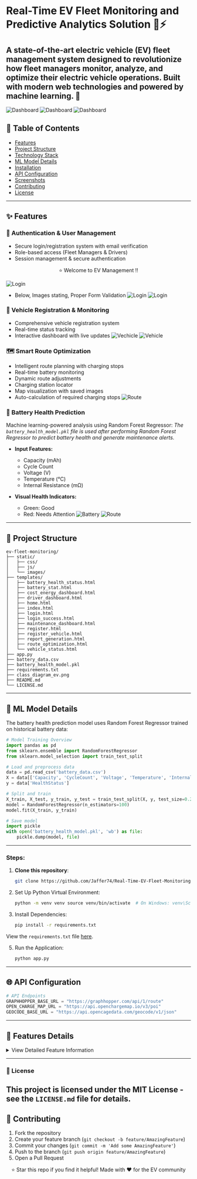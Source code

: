 # Real-Time EV Fleet Monitoring and Predictive Analytics Solution 🚗⚡

A state-of-the-art electric vehicle (EV) fleet management system designed to revolutionize how fleet managers monitor, analyze, and optimize their electric vehicle operations. Built with modern web technologies and powered by machine learning. 🌟
---
![Dashboard](static/ev_dashboard.png)
![Dashboard](static/ev_dashboard1.png)
![Dashboard](static/ev_dashboard2.png)

## 📑 Table of Contents
- [Features](#features)
- [Project Structure](#project-structure)
- [Technology Stack](#technology-stack)
- [ML Model Details](#ml-model-details)
- [Installation](#installation)
- [API Configuration](#api-configuration)
- [Screenshots](#screenshots)
- [Contributing](#contributing)
- [License](#license)

---

## ✨ Features

### 🔐 Authentication & User Management
- Secure login/registration system with email verification
- Role-based access (Fleet Managers & Drivers)
- Session management & secure authentication
<div align="center">
⭐️ Welcome to EV Management !!
</div>

![Login](static/ev_welcome.png)
- Below, Images stating, Proper Form Validation
![Login](static/ev_login.png)
![Login](static/ev_registration.png)

### 🚙 Vehicle Registration & Monitoring
- Comprehensive vehicle registration system
- Real-time status tracking
- Interactive dashboard with live updates
![Vechicle](static/ev_vehicle_reg.png)
![Vehicle](static/ev_vehicle_status.png)

### 🗺️ Smart Route Optimization
- Intelligent route planning with charging stops
- Real-time battery monitoring
- Dynamic route adjustments
- Charging station locator
- Map visualization with saved images
- Auto-calculation of required charging stops
![Route](static/ev_route.png)

### 🔋 Battery Health Prediction
Machine learning-powered analysis using Random Forest Regressor:
*The `battery_health_model.pkl` file is used after performing Random Forest Regressor to predict battery health and generate maintenance alerts.*

- **Input Features:**
  - Capacity (mAh)
  - Cycle Count
  - Voltage (V)
  - Temperature (°C)
  - Internal Resistance (mΩ)

- **Visual Health Indicators:**
  - Green: Good
  - Red: Needs Attention
  ![Battery](static/ev_battery_good.png)
  ![Route](static/ev_battery_bad.png)

---

## 📂 Project Structure
```plaintext
ev-fleet-monitoring/
├── static/
│   ├── css/
│   ├── js/
│   └── images/
├── templates/
│   ├── battery_health_status.html
│   ├── battery_stat.html
│   ├── cost_energy_dashboard.html
│   ├── driver_dashboard.html
│   ├── home.html
│   ├── index.html
│   ├── login.html
│   ├── login_success.html
│   ├── maintenance_dashboard.html
│   ├── register.html
│   ├── register_vehicle.html
│   ├── report_generation.html
│   ├── route_optimization.html
│   └── vehicle_status.html
├── app.py
├── battery_data.csv
├── battery_health_model.pkl
├── requirements.txt
├── class_diagram_ev.png
├── README.md
└── LICENSE.md
```
---

## 🤖 ML Model Details
The battery health prediction model uses Random Forest Regressor trained on historical battery data:

```python
# Model Training Overview
import pandas as pd
from sklearn.ensemble import RandomForestRegressor
from sklearn.model_selection import train_test_split

# Load and preprocess data
data = pd.read_csv('battery_data.csv')
X = data[['Capacity', 'CycleCount', 'Voltage', 'Temperature', 'InternalResistance']]
y = data['HealthStatus']

# Split and train
X_train, X_test, y_train, y_test = train_test_split(X, y, test_size=0.2)
model = RandomForestRegressor(n_estimators=100)
model.fit(X_train, y_train)

# Save model
import pickle
with open('battery_health_model.pkl', 'wb') as file:
    pickle.dump(model, file)
```
---
### Steps:
1. **Clone this repository**:
   ```bash
   git clone https://github.com/Jaffer74/Real-Time-EV-Fleet-Monitoring-and-Predictive-Analytics-Solution.git cd Real-Time-EV-Fleet-Monitoring-and-Predictive-Analytics-Solution
   ```


2. Set Up Python Virtual Environment:
    ```bash 
   python -m venv venv source venv/bin/activate  # On Windows: venv\Scripts\activate
    ```
   
3. Install Dependencies:
   ```bash
   pip install -r requirements.txt
   ```
View the `requirements.txt` file [here](https://github.com/Jaffer74/Real-Time-EV-Fleet-Monitoring-and-Predictive-Analytics-Solution/blob/main/requirements.txt).


5. Run the Application:
   ```bash
   python app.py
   ```

---
## 🌐 API Configuration

```python
# API Endpoints
GRAPHHOPPER_BASE_URL = "https://graphhopper.com/api/1/route"
OPEN_CHARGE_MAP_URL = "https://api.openchargemap.io/v3/poi"
GEOCODE_BASE_URL = "https://api.opencagedata.com/geocode/v1/json"
```
---
## 🎨 Features Details

<details>
<summary>View Detailed Feature Information</summary>

### Cost & Energy Dashboard
- Total Energy Consumption tracking
- Cost per Mile Analysis
- CO₂ Emissions Saved calculation
- Fleet Efficiency Comparison

![Cost & Energy Dashboard](static/ev_cost.png)
![Cost & Energy Dashboard](static/ev_cost.png)

### Route Optimization
- Intelligent route planning with charging stops
- Calculates how many times the vehicle should stop to reach the destination and charge based on input parameters (battery level, distance, charging station locations, etc.)
- Real-time tracking of route adjustments as battery levels change
- Charging station locator with real-time updates
- Displays dynamic routes and charging stop recommendations with images saved inside the `static` folder for visual reference

![Route Optimization](static/ev_route_map1.png)

### Driver Maintenance
- Real-time Driver Score
- Safety Metrics (95%)
- Efficiency Tracking (88%)
- Compliance Monitoring (93%)

![Driver Maintenance](static/driver.png)

### Vehicle Monitoring
- Current Power Usage
- Average Battery Level
- Active Points Tracking
- Revenue Analysis

![Vehicle Monitoring](static/vehicle.png)
![Vehicle Monitoring](static/vehicle1.png)

## Report Generation

### Generate Customizable Reports
- **Select Vehicle**: Choose the vehicle for the report.
- **Report Type**: Select the type of report (Battery Reports, Driver Reports, Maintenance Reports, Cost & Energy Reports).
- **Date Range**: Select the start and end dates for the report (dd-mm-yyyy).
- **Generate Report**: Button to generate the report based on the selected options.

### Total Reports Generated
- Displays the total number of reports generated.

### Downloaded Reports History
| Date & Time | Vehicle | Report Type | Status (Success/Failure) | Action (Download Link) |
|-------------|---------|-------------|--------------------------|------------------------|
| dd-mm-yyyy  | Vehicle Name | Report Type | Success/Failure         | [Download Link]         |

### Save Reports as PDF
- The generated reports are saved in PDF format, which can be downloaded from the history section.
![Report](static/ev_report3.png)
![Report](static/ev_report1.png)
- Below is the pdf generated and saved Image.
![Report](static/ev_report2.png)

### Class Diagram
- The class diagram represents the structure of the EV fleet monitoring system, showcasing key classes and their relationships.
- It includes classes for vehicles, drivers, maintenance schedules, route optimization, and battery health prediction.

![Class Diagram](static/ev_class_diagram.png)
</details>

---
### 📄 License
This project is licensed under the MIT License - see the `LICENSE.md` file for details.
---

## 🤝 Contributing

1. Fork the repository
2. Create your feature branch (`git checkout -b feature/AmazingFeature`)
3. Commit your changes (`git commit -m 'Add some AmazingFeature'`)
4. Push to the branch (`git push origin feature/AmazingFeature`)
5. Open a Pull Request

<div align="center">
⭐️ Star this repo if you find it helpful!
Made with ❤️ for the EV community
</div>
